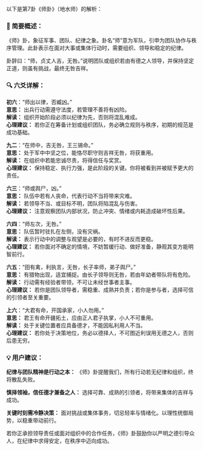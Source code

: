 以下是第7卦《师卦》（地水师）的解析：

### 🌱 简要概述：

《师》卦，象征军事、团队、纪律之象。卦名“师”意为军队，引申为团队协作与秩序管理。此卦表示在面对大事或集体行动时，需要组织、领导和稳定的纪律。

卦辞曰：“师，贞丈人吉，无咎。”说明团队或组织若由有德之人领导，并保持坚定正道，则虽有挑战，最终无咎吉祥。

### 🔍 六爻详解：

__初六__：“师出以律，否臧凶。”  
__意思：__ 出兵行动需遵守法度，若管理不善将有凶险。  
__解读：__ 组织开始阶段必须以纪律为先，否则将混乱难成。  
__心理建议：__ 若你正在筹备计划或组织团队，务必确立规则与秩序，初期的规范是成功基础。

__九二__：“在师中，吉无咎，王三锡命。”  
__意思：__ 处于军中中坚之位，能恪尽职守则吉祥无咎，将获重用。  
__解读：__ 在组织中若能忠诚尽责，将得信任与奖赏。  
__心理建议：__ 保持稳定、执行力强，是此阶段的关键。你将被看到并被赋予更大的责任。

__六三__：“师或舆尸，凶。”  
__意思：__ 队伍中若有人丧命，代表行动不当将带来灾难。  
__解读：__ 若领导不当、或目标不明，团队将陷混乱与伤害。  
__心理建议：__ 注意观察团队内部状况，防止冲突、情绪或内耗造成破坏性后果。

__六四__：“师左次，无咎。”  
__意思：__ 队伍暂时驻扎在左侧，没有灾祸。  
__解读：__ 表示行动中的调整与观望是必要的，有时不进反而更稳。  
__心理建议：__ 若你面对不确定的情境，不妨暂缓行动、做好准备，静观其变方能明智前行。

__六五__：“田有禽，利执言，无咎，长子率师，弟子舆尸。”  
__意思：__ 有猎物出现，适宜捕捉。由长子领导则无咎，若由年幼者带队将有危险。  
__解读：__ 行动需有经验者带领，不可让未经世事者主事。  
__心理建议：__ 若你是团队领导者，需稳重、成熟并负责；若你是参与者，选择可信的引领者至关重要。

__上六__：“大君有命，开国承家，小人勿用。”  
__意思：__ 君王有命开疆拓土，应由正人君子执掌，小人不可重用。  
__解读：__ 处于关键位置者应具备德才，不能因私利用人不当。  
__心理建议：__ 若你处于决策地位，务必以德择人，不可图近利误用无德之人，否则后患无穷。

### 💡 用户建议：

__纪律与团队精神是行动之本：__ 《师》卦提醒我们，所有行动若无纪律和组织，终将散乱失败。

__慎择领袖，信任德才兼备之人：__ 选择可靠、成熟的引领者，将带来集体的吉祥与成功。

__关键时刻需冷静决策：__ 面对挑战或集体事务，切忌轻率与情绪化。以理性统御局势，以稳重带动前行。

若你正承担领导责任或面对组织中的合作任务，《师》卦鼓励你以严明之德引导众人，在纪律中求得安定，在秩序中迈向成功。

